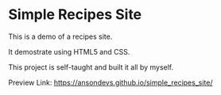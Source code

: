 # Simple Recipes Site
This is a demo of a recipes site.

It demostrate using HTML5 and CSS.

This project is self-taught and built it all by myself.

Preview Link: https://ansondevs.github.io/simple_recipes_site/
